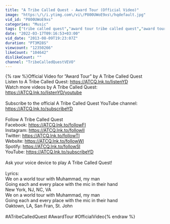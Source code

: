 ```yaml
---
title: "A Tribe Called Quest - Award Tour (Official Video)"
image: "https:\/\/i.ytimg.com\/vi\/P800UWoE9xs\/hqdefault.jpg"
vid_id: "P800UWoE9xs"
categories: "Music"
tags: ["tribe called quest","award tour tribe called quest","award tour"]
date: "2022-03-17T09:16:53+03:00"
vid_date: "2013-08-09T19:23:07Z"
duration: "PT3M28S"
viewcount: "12350266"
likeCount: "104642"
dislikeCount: ""
channel: "TribeCalledQuestVEVO"
---
```

{% raw %}Official Video for ”Award Tour” by A Tribe Called Quest<br />Listen to A Tribe Called Quest: <a rel="nofollow" target="blank" href="https://ATCQ.lnk.to/listenYD">https://ATCQ.lnk.to/listenYD</a><br />Watch more videos by A Tribe Called Quest: <a rel="nofollow" target="blank" href="https://ATCQ.lnk.to/listenYD/youtube">https://ATCQ.lnk.to/listenYD/youtube</a><br /><br />Subscribe to the official A Tribe Called Quest YouTube channel: <a rel="nofollow" target="blank" href="https://ATCQ.lnk.to/subscribeYD">https://ATCQ.lnk.to/subscribeYD</a><br /><br />Follow A Tribe Called Quest<br />Facebook: <a rel="nofollow" target="blank" href="https://ATCQ.lnk.to/followFI">https://ATCQ.lnk.to/followFI</a><br />Instagram: <a rel="nofollow" target="blank" href="https://ATCQ.lnk.to/followII">https://ATCQ.lnk.to/followII</a><br />Twitter: <a rel="nofollow" target="blank" href="https://ATCQ.lnk.to/followTI">https://ATCQ.lnk.to/followTI</a><br />Website: <a rel="nofollow" target="blank" href="https://ATCQ.lnk.to/followWI">https://ATCQ.lnk.to/followWI</a><br />Spotify: <a rel="nofollow" target="blank" href="https://ATCQ.lnk.to/followSI">https://ATCQ.lnk.to/followSI</a><br />YouTube: <a rel="nofollow" target="blank" href="https://ATCQ.lnk.to/subscribeYD">https://ATCQ.lnk.to/subscribeYD</a><br /><br />Ask your voice device to play A Tribe Called Quest! <br /><br />Lyrics:<br />We on a world tour with Muhammad, my man<br />Going each and every place with the mic in their hand<br />New York, NJ, NC, VA<br />We on a world tour with Muhammad, my man<br />Going each and every place with the mic in their hand<br />Oaktown, LA, San Fran, St. John<br /><br />#ATribeCalledQuest #AwardTour #OfficialVideo{% endraw %}
